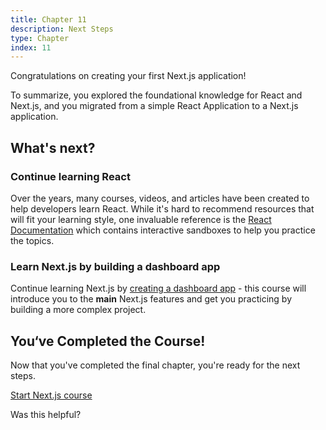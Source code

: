 ```yaml
---
title: Chapter 11
description: Next Steps
type: Chapter
index: 11
---
```


Congratulations on creating your first Next.js application!

To summarize, you explored the foundational knowledge for React and Next.js,
and you migrated from a simple React Application to a Next.js application.

## What's next?

### Continue learning React

Over the years, many courses, videos, and articles have been created to help
developers learn React. While it's hard to recommend resources that will fit
your learning style, one invaluable reference is the [React
Documentation](https://react.dev/) which contains interactive sandboxes to
help you practice the topics.

### Learn Next.js by building a dashboard app

Continue learning Next.js by [creating a dashboard app](/learn/dashboard-app)
\- this course will introduce you to the **main** Next.js features and get you
practicing by building a more complex project.

## You‘ve Completed the Course!

Now that you've completed the final chapter, you're ready for the next steps.

[Start Next.js course](/learn/dashboard-app)

Was this helpful?
